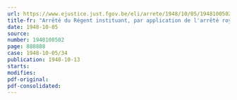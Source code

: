 ```yaml
---
url: https://www.ejustice.just.fgov.be/eli/arrete/1948/10/05/1948100502/justel
title-fr: "Arrêté du Régent instituant, par application de l'arrêté royal n° 62, du 13 janvier 1935, une Règlementation économique au sein de l'industrie du caoutchouc"
date: 1948-10-05
source:
number: 1948100502
page: 888888
case: 1948-10-05/34
publication: 1948-10-13
starts:
modifies:
pdf-original:
pdf-consolidated:
---
```


